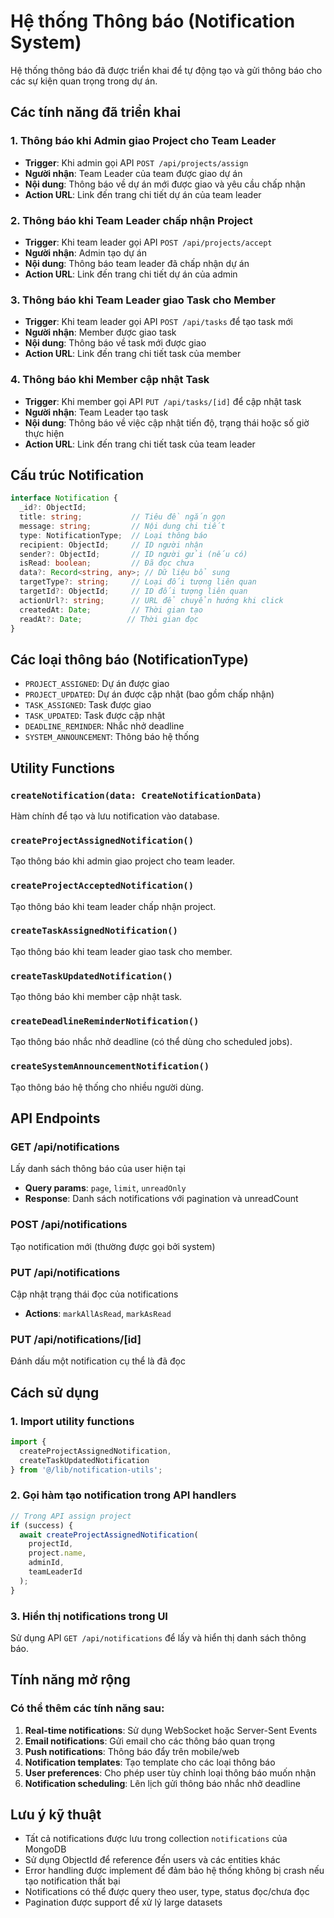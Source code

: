 # Hệ thống Thông báo (Notification System)

Hệ thống thông báo đã được triển khai để tự động tạo và gửi thông báo cho các sự kiện quan trọng trong dự án.

## Các tính năng đã triển khai

### 1. Thông báo khi Admin giao Project cho Team Leader
- **Trigger**: Khi admin gọi API `POST /api/projects/assign`
- **Người nhận**: Team Leader của team được giao dự án
- **Nội dung**: Thông báo về dự án mới được giao và yêu cầu chấp nhận
- **Action URL**: Link đến trang chi tiết dự án của team leader

### 2. Thông báo khi Team Leader chấp nhận Project
- **Trigger**: Khi team leader gọi API `POST /api/projects/accept`
- **Người nhận**: Admin tạo dự án
- **Nội dung**: Thông báo team leader đã chấp nhận dự án
- **Action URL**: Link đến trang chi tiết dự án của admin

### 3. Thông báo khi Team Leader giao Task cho Member
- **Trigger**: Khi team leader gọi API `POST /api/tasks` để tạo task mới
- **Người nhận**: Member được giao task
- **Nội dung**: Thông báo về task mới được giao
- **Action URL**: Link đến trang chi tiết task của member

### 4. Thông báo khi Member cập nhật Task
- **Trigger**: Khi member gọi API `PUT /api/tasks/[id]` để cập nhật task
- **Người nhận**: Team Leader tạo task
- **Nội dung**: Thông báo về việc cập nhật tiến độ, trạng thái hoặc số giờ thực hiện
- **Action URL**: Link đến trang chi tiết task của team leader

## Cấu trúc Notification

```typescript
interface Notification {
  _id?: ObjectId;
  title: string;           // Tiêu đề ngắn gọn
  message: string;         // Nội dung chi tiết
  type: NotificationType;  // Loại thông báo
  recipient: ObjectId;     // ID người nhận
  sender?: ObjectId;       // ID người gửi (nếu có)
  isRead: boolean;         // Đã đọc chưa
  data?: Record<string, any>; // Dữ liệu bổ sung
  targetType?: string;     // Loại đối tượng liên quan
  targetId?: ObjectId;     // ID đối tượng liên quan
  actionUrl?: string;      // URL để chuyển hướng khi click
  createdAt: Date;         // Thời gian tạo
  readAt?: Date;          // Thời gian đọc
}
```

## Các loại thông báo (NotificationType)

- `PROJECT_ASSIGNED`: Dự án được giao
- `PROJECT_UPDATED`: Dự án được cập nhật (bao gồm chấp nhận)
- `TASK_ASSIGNED`: Task được giao
- `TASK_UPDATED`: Task được cập nhật
- `DEADLINE_REMINDER`: Nhắc nhở deadline
- `SYSTEM_ANNOUNCEMENT`: Thông báo hệ thống

## Utility Functions

### `createNotification(data: CreateNotificationData)`
Hàm chính để tạo và lưu notification vào database.

### `createProjectAssignedNotification()`
Tạo thông báo khi admin giao project cho team leader.

### `createProjectAcceptedNotification()`
Tạo thông báo khi team leader chấp nhận project.

### `createTaskAssignedNotification()`
Tạo thông báo khi team leader giao task cho member.

### `createTaskUpdatedNotification()`
Tạo thông báo khi member cập nhật task.

### `createDeadlineReminderNotification()`
Tạo thông báo nhắc nhở deadline (có thể dùng cho scheduled jobs).

### `createSystemAnnouncementNotification()`
Tạo thông báo hệ thống cho nhiều người dùng.

## API Endpoints

### GET /api/notifications
Lấy danh sách thông báo của user hiện tại
- **Query params**: `page`, `limit`, `unreadOnly`
- **Response**: Danh sách notifications với pagination và unreadCount

### POST /api/notifications
Tạo notification mới (thường được gọi bởi system)

### PUT /api/notifications
Cập nhật trạng thái đọc của notifications
- **Actions**: `markAllAsRead`, `markAsRead`

### PUT /api/notifications/[id]
Đánh dấu một notification cụ thể là đã đọc

## Cách sử dụng

### 1. Import utility functions
```typescript
import { 
  createProjectAssignedNotification,
  createTaskUpdatedNotification 
} from '@/lib/notification-utils';
```

### 2. Gọi hàm tạo notification trong API handlers
```typescript
// Trong API assign project
if (success) {
  await createProjectAssignedNotification(
    projectId,
    project.name,
    adminId,
    teamLeaderId
  );
}
```

### 3. Hiển thị notifications trong UI
Sử dụng API `GET /api/notifications` để lấy và hiển thị danh sách thông báo.

## Tính năng mở rộng

### Có thể thêm các tính năng sau:
1. **Real-time notifications**: Sử dụng WebSocket hoặc Server-Sent Events
2. **Email notifications**: Gửi email cho các thông báo quan trọng
3. **Push notifications**: Thông báo đẩy trên mobile/web
4. **Notification templates**: Tạo template cho các loại thông báo
5. **User preferences**: Cho phép user tùy chỉnh loại thông báo muốn nhận
6. **Notification scheduling**: Lên lịch gửi thông báo nhắc nhở deadline

## Lưu ý kỹ thuật

- Tất cả notifications được lưu trong collection `notifications` của MongoDB
- Sử dụng ObjectId để reference đến users và các entities khác
- Error handling được implement để đảm bảo hệ thống không bị crash nếu tạo notification thất bại
- Notifications có thể được query theo user, type, status đọc/chưa đọc
- Pagination được support để xử lý large datasets